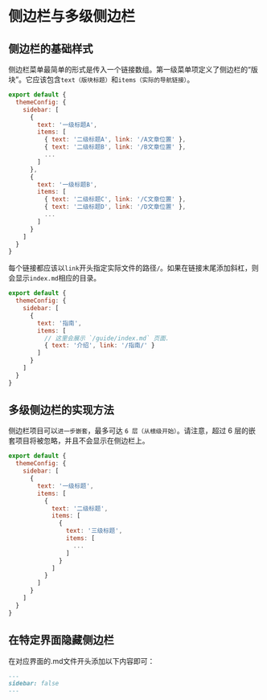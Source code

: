 # 侧边栏与多级侧边栏

## 侧边栏的基础样式

侧边栏菜单最简单的形式是传入一个链接数组。第一级菜单项定义了侧边栏的“版块”。它应该包含`text（版块标题）`和`items（实际的导航链接）`。

```js
export default {
  themeConfig: {
    sidebar: [
      {
        text: '一级标题A',
        items: [
          { text: '二级标题A', link: '/A文章位置' },
          { text: '二级标题B', link: '/B文章位置' },
          ...
        ]
      },
      {
        text: '一级标题B',
        items: [
          { text: '二级标题C', link: '/C文章位置' },
          { text: '二级标题D', link: '/D文章位置' },
          ...
        ]
      }
    ]
  }
}
```

每个链接都应该以`link`开头指定实际文件的路径`/`。如果在链接末尾添加斜杠，则会显示`index.md`相应的目录。

```js
export default {
  themeConfig: {
    sidebar: [
      {
        text: '指南',
        items: [
          // 这里会展示 `/guide/index.md` 页面.
          { text: '介绍', link: '/指南/' }
        ]
      }
    ]
  }
}
```

## 多级侧边栏的实现方法

侧边栏项目可以`进一步嵌套`，最多可达 `6 层（从根级开始）`。请注意，超过 6 层的嵌套项目将被忽略，并且不会显示在侧边栏上。

```js
export default {
  themeConfig: {
    sidebar: [
      {
        text: '一级标题',
        items: [
          {
            text: '二级标题',
            items: [
              {
                text: '三级标题',
                items: [
                  ...
                ]
              }
            ]
          }
        ]
      }
    ]
  }
}
```

## 在特定界面隐藏侧边栏

在对应界面的.md文件开头添加以下内容即可：
```md
---
sidebar: false
---
```